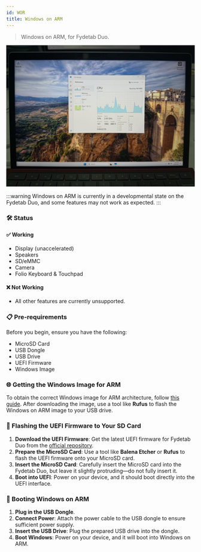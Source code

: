 ```yaml
---
id: WOR
title: Windows on ARM
---
```



> Windows on ARM, for Fydetab Duo.

<img src="/img/Windows_Fydetab.jpeg" width="700" alt="Example Image" />

:::warning
Windows on ARM is currently in a developmental state on the Fydetab Duo, and some features may not work as expected.
:::

### 🛠️ Status

#### ✅ Working
- Display (unaccelerated)
- Speakers
- SD/eMMC
- Camera
- Folio Keyboard & Touchpad

#### ❌ Not Working
- All other features are currently unsupported.

### 📋 Pre-requirements
Before you begin, ensure you have the following:
- MicroSD Card
- USB Dongle
- USB Drive
- UEFI Firmware
- Windows Image

### 🌐 Getting the Windows Image for ARM
To obtain the correct Windows image for ARM architecture, follow [this guide](https://worproject.com/guides/getting-windows-images). After downloading the image, use a tool like **Rufus** to flash the Windows on ARM image to your USB drive.

### 💾 Flashing the UEFI Firmware to Your SD Card
1. **Download the UEFI Firmware**: Get the latest UEFI firmware for Fydetab Duo from the [official repository](https://github.com/edk2-porting/edk2-rk3588/releases).
2. **Prepare the MicroSD Card**: Use a tool like **Balena Etcher** or **Rufus** to flash the UEFI firmware onto your MicroSD card.
3. **Insert the MicroSD Card**: Carefully insert the MicroSD card into the Fydetab Duo, but leave it slightly protruding—do not fully insert it.
4. **Boot into UEFI**: Power on your device, and it should boot directly into the UEFI interface.

### 🚀 Booting Windows on ARM
1. **Plug in the USB Dongle**.
2. **Connect Power**: Attach the power cable to the USB dongle to ensure sufficient power supply.
3. **Insert the USB Drive**: Plug the prepared USB drive into the dongle.
4. **Boot Windows**: Power on your device, and it will boot into Windows on ARM.